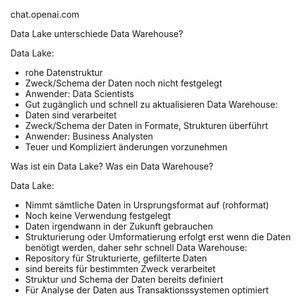 chat.openai.com



Data Lake unterschiede Data Warehouse?

Data Lake:
- rohe Datenstruktur
- Zweck/Schema der Daten noch nicht festgelegt
- Anwender: Data Scientists
- Gut zugänglich und schnell zu aktualisieren
Data Warehouse:
- Daten sind verarbeitet
- Zweck/Schema der Daten in Formate, Strukturen überführt
- Anwender: Business Analysten
- Teuer und Kompliziert änderungen vorzunehmen

Was ist ein Data Lake? Was ein Data Warehouse? 

Data Lake:
- Nimmt sämtliche Daten in Ursprungsformat auf (rohformat)
- Noch keine Verwendung festgelegt
- Daten irgendwann in der Zukunft gebrauchen
- Strukturierung oder Umformatierung erfolgt erst wenn die Daten benötigt werden, daher sehr schnell
Data Warehouse:
- Repository für Strukturierte, gefilterte Daten 
- sind bereits für bestimmten Zweck verarbeitet
- Struktur und Schema der Daten bereits definiert
- Für Analyse der Daten aus Transaktionssystemen optimiert
